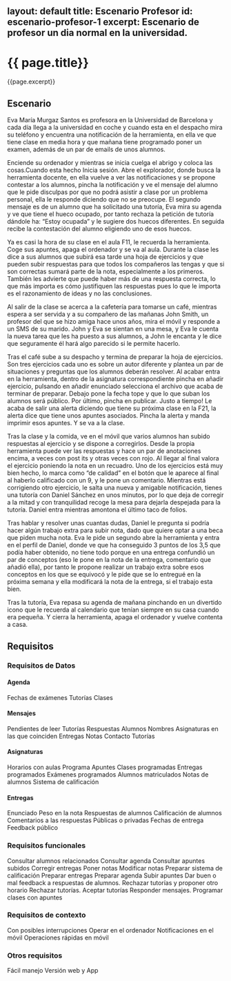 layout: default
title: Escenario Profesor
id: escenario-profesor-1
excerpt: Escenario de profesor un dia normal en la universidad.
---

# {{ page.title}}

{{page.excerpt}}

## Escenario

Eva María Murgaz Santos es profesora en la Universidad de Barcelona y cada día llega a la universidad en coche y cuando esta en el despacho mira su teléfono y encuentra una notificación de la herramienta, en ella ve que tiene clase en media hora y que mañana tiene programado poner un examen, además de un par de emails de unos alumnos.

Enciende su ordenador y mientras se inicia cuelga el abrigo y coloca las cosas.Cuando esta hecho Inicia sesión. Abre el explorador, donde busca la herramienta docente, en ella vuelve a ver las notificaciones y se propone contestar a los alumnos, pincha la notificación y ve el mensaje del alumno que le pide disculpas por que no podrá asistir a clase por un problema personal, ella le responde diciendo que no se preocupe. El segundo mensaje es de un alumno que ha solicitado una tutoría, Eva mira su agenda y ve que tiene el hueco ocupado, por tanto rechaza la petición de tutoría dándole ha: “Estoy ocupada” y le sugiere dos huecos diferentes. En seguida recibe la contestación del alumno eligiendo uno de esos huecos.

Ya es casi la hora de su clase en el aula F11, le recuerda la herramienta. Coge sus apuntes, apaga el ordenador y se va al aula. Durante la clase les dice a sus alumnos que subirá esa tarde una hoja de ejercicios y que pueden subir respuestas para que todos los compañeros las tengas y que si son correctas sumará parte de la nota, especialmente a los primeros. También les advierte que puede haber más de una respuesta correcta, lo que más importa es cómo justifiquen las respuestas pues lo que le importa es el razonamiento de ideas y no las conclusiones.

Al salir de la clase se acerca a la cafetería para tomarse un café, mientras espera a ser servida y a su compañero de las mañanas John Smith, un profesor del que se hizo amiga hace unos años, mira el móvil y responde a un SMS de su marido. John y Eva se sientan en una mesa, y Eva le cuenta la nueva tarea que les ha puesto a sus alumnos, a John le encanta y le dice que seguramente él hará algo parecido si le permite hacerlo.

Tras el café sube a su despacho y termina de preparar la hoja de ejercicios. Son tres ejercicios cada uno es sobre un autor diferente y plantea un par de situaciones y preguntas que los alumnos deberán resolver. Al acabar entra en la herramienta, dentro de la asignatura correspondiente pincha en añadir ejercicio, pulsando en añadir enunciado selecciona el archivo que acaba de terminar de preparar. Debajo pone la fecha tope y que lo que suban los alumnos será público. Por último, pincha en publicar. Justo a tiempo! Le acaba de salir una alerta diciendo que tiene su próxima clase en la F21, la alerta dice que tiene unos apuntes asociados. Pincha la alerta y manda imprimir esos apuntes. Y se va a la clase.

Tras la clase y la comida, ve en el móvil que varios alumnos han subido respuestas al ejercicio y se dispone a corregirlos. Desde la propia herramienta puede ver las respuestas y hace un par de anotaciones encima, a veces con post its y otras veces con rojo. Al llegar al final valora el ejercicio poniendo la nota en un recuadro. Uno de los ejercicios está muy bien hecho, lo marca como “de calidad” en el botón que le aparece al final al haberlo calificado con un 9, y le pone un comentario. Mientras está corrigiendo otro ejercicio, le salta una nueva y amigable notificación, tienes una tutoría con Daniel Sánchez en unos minutos, por lo que deja de corregir a la mitad y con tranquilidad recoge la mesa para dejarla despejada para la tutoría. Daniel entra mientras amontona el último taco de folios. 

Tras hablar y resolver unas cuantas dudas, Daniel le pregunta si podría hacer algún trabajo extra para subir nota, dado que quiere optar a una beca que piden mucha nota. Eva le pide un segundo abre la herramienta y entra en el perfil de Daniel, donde ve que ha conseguido 3 puntos de los 3,5 que podía haber obtenido, no tiene todo porque en una entrega confundió un par de conceptos (eso le pone en la nota de la entrega, comentario que añadió ella), por tanto le propone realizar un trabajo extra sobre esos conceptos en los que se equivocó y le pide que se lo entregué en la próxima semana y ella modificará la nota de la entrega, si el trabajo esta bien.

Tras la tutoría, Eva repasa su agenda de mañana pinchando en un divertido icono que le recuerda al calendario que tenían siempre en su casa cuando era pequeña. Y cierra la herramienta, apaga el ordenador y vuelve contenta a casa.

## Requisitos

### Requisitos de Datos

#### Agenda
Fechas de exámenes
Tutorías
Clases

#### Mensajes
Pendientes de leer
Tutorías
Respuestas
Alumnos
Nombres
Asignaturas en las que coinciden
Entregas
Notas
Contacto
Tutorías

#### Asignaturas
Horarios con aulas
Programa
Apuntes
Clases programadas
Entregas programados
Exámenes programados
Alumnos matriculados
Notas de alumnos
Sistema de calificación

#### Entregas
Enunciado
Peso en la nota
Respuestas de alumnos
Calificación de alumnos
Comentarios a las respuestas
Públicas o privadas
Fechas de entrega
Feedback público

### Requisitos funcionales
Consultar alumnos relacionados
Consultar agenda
Consultar apuntes subidos
Corregir entregas
Poner notas
Modificar notas
Preparar sistema de calificación
Preparar entregas
Preparar agenda
Subir apuntes
Dar buen o mal feedback a respuestas de alumnos.
Rechazar tutorías y proponer otro horario
Rechazar tutorías.
Aceptar tutorías
Responder mensajes.
Programar clases con apuntes

### Requisitos de contexto
Con posibles interrupciones
Operar en el ordenador
Notificaciones en el móvil
Operaciones rápidas en móvil


### Otros requisitos
Fácil manejo
Versión web y App